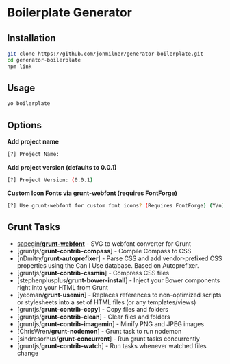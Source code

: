 Boilerplate Generator
=========


Installation
----

```sh
git clone https://github.com/jonmilner/generator-boilerplate.git
cd generator-boilerplate
npm link
```


Usage
----

```sh
yo boilerplate
```


Options
----

**Add project name**
```sh
[?] Project Name:
```

**Add project version (defaults to 0.0.1)**
```sh
[?] Project Version: (0.0.1)
```
**Custom Icon Fonts via grunt-webfont (requires FontForge)**
```sh
[?] Use grunt-webfont for custom font icons? (Requires FontForge) (Y/n)
```


Grunt Tasks
----

* [sapegin/**grunt-webfont**](https://github.com/sapegin/grunt-webfont) - SVG to webfont converter for Grunt
* [gruntjs/**grunt-contrib-compass**] - Compile Compass to CSS
* [nDmitry/**grunt-autoprefixer**] - Parse CSS and add vendor-prefixed CSS properties using the Can I Use database. Based on Autoprefixer.
* [gruntjs/**grunt-contrib-cssmin**] - Compress CSS files
* [stephenplusplus/**grunt-bower-install**] - Inject your Bower components right into your HTML from Grunt
* [yeoman/**grunt-usemin**] - Replaces references to non-optimized scripts or stylesheets into a set of HTML files (or any templates/views)
* [gruntjs/**grunt-contrib-copy**] - Copy files and folders
* [gruntjs/**grunt-contrib-clean**] - Clear files and folders
* [gruntjs/**grunt-contrib-imagemin**] - Minify PNG and JPEG images
* [ChrisWren/**grunt-nodemon**] - Grunt task to run nodemon
* [sindresorhus/**grunt-concurrent**] - Run grunt tasks concurrently
* [gruntjs/**grunt-contrib-watch**] - Run tasks whenever watched files change
